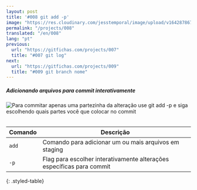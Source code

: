 ```yaml
---
layout: post
title: '#008 git add -p'
image: "https://res.cloudinary.com/jesstemporal/image/upload/v1642878671/gitfichas/pt/008/full_dtc6zn.jpg"
permalink: "/projects/008"
translated: "/en/008"
lang: "pt"
previous:
  url: "https://gitfichas.com/projects/007"
  title: "#007 git log"
next:
  url: "https://gitfichas.com/projects/009"
  title: "#009 git branch nome"
---
```

##### Adicionando arquivos para commit interativamente

<img alt="Para commitar apenas uma partezinha da alteração use git add -p e siga escolhendo quais partes você que colocar no commit" src="https://res.cloudinary.com/jesstemporal/image/upload/v1642878671/gitfichas/pt/008/full_dtc6zn.jpg"><br><br>

| Comando | Descrição |
|---------|-------------|
| `add` | Comando para adicionar um ou mais arquivos em staging |
| `-p` | Flag para escolher interativamente alterações específicas para commit |
{: .styled-table}
